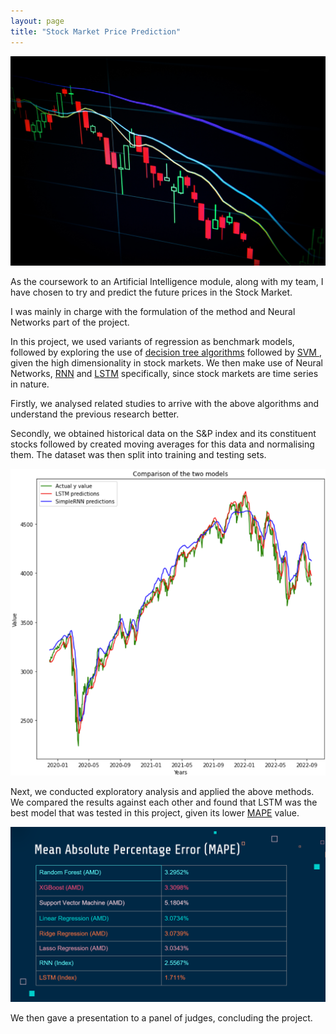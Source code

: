 ```yaml
---
layout: page
title: "Stock Market Price Prediction"
---
```


![Stock Market](/assets/StockMarket-bymaxim-hopman-unsplash.jpg)

As the coursework to an Artificial Intelligence module, along with my team, I have chosen to try and predict the future prices in the Stock Market. 

I was mainly in charge with the formulation of the method and Neural Networks part of the project.

In this project, we used variants of regression as benchmark models, followed by exploring the use of <a href = "https://scikit-learn.org/stable/modules/tree.html">decision tree algorithms</a> followed by <a href = "https://scikit-learn.org/stable/modules/svm.html"> SVM </a>, given the high dimensionality in stock markets. We then make use of Neural Networks, <a href="https://en.wikipedia.org/wiki/Recurrent_neural_network">RNN</a> and <a href = "https://en.wikipedia.org/wiki/Long_short-term_memory">LSTM</a> specifically, since stock markets are time series in nature.

Firstly, we analysed related studies to arrive with the above algorithms and understand the previous research better.

Secondly, we obtained historical data on the S&P index and its constituent stocks followed by created moving averages for this data and normalising them. The dataset was then split into training and testing sets.

![LSTM RNN results](/assets/lstmRnnValid.png)

Next, we conducted exploratory analysis and applied the above methods. We compared the results against each other and found that LSTM was the best model that was tested in this project, given its lower <a href="https://en.wikipedia.org/wiki/Mean_absolute_percentage_error">MAPE</a> value.  

![Project results](/assets/PISPresults.png)

We then gave a presentation to a panel of judges, concluding the project. 


